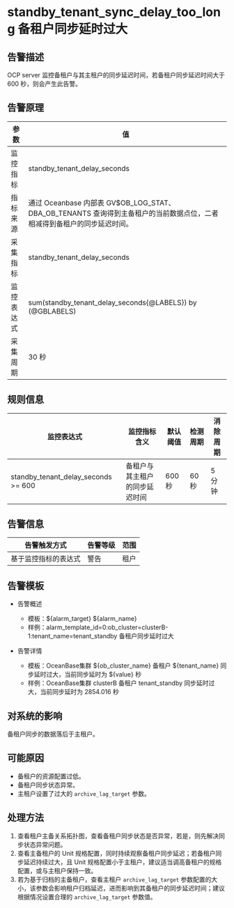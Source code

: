 # standby_tenant_sync_delay_too_long 备租户同步延时过大

## 告警描述

OCP server 监控备租户与其主租户的同步延迟时间，若备租户同步延迟时间大于 600 秒，则会产生此告警。

## 告警原理

| 参数 | 值 |
| --- | --- |
| 监控指标 | standby_tenant_delay_seconds |
| 指标来源 | 通过 Oceanbase 内部表 GV$OB_LOG_STAT、DBA_OB_TENANTS 查询得到主备租户的当前数据点位，二者相减得到备租户的同步延迟时间。 |
| 采集指标 | standby_tenant_delay_seconds |
| 监控表达式 | sum(standby_tenant_delay_seconds{@LABELS}) by (@GBLABELS) |
| 采集周期 | 30 秒 |

## 规则信息

| 监控表达式 | 监控指标含义 | 默认阈值 | 检测周期 | 消除周期 |
| --- | --- | --- | --- | --- |
| standby_tenant_delay_seconds >= 600 | 备租户与其主租户的同步延迟时间 | 600 秒 | 60 秒 | 5 分钟 |

## 告警信息

| 告警触发方式 | 告警等级 | 范围 |
| --- | --- | --- |
| 基于监控指标的表达式 | 警告 | 租户 |

## 告警模板

* 告警概述

  * 模板：${alarm_target} ${alarm_name}
  * 样例：alarm_template_id=0:ob_cluster=clusterB-1:tenant_name=tenant_standby 备租户同步延时过大

* 告警详情

  * 模板：OceanBase集群 ${ob_cluster_name} 备租户 ${tenant_name} 同步延时过大，当前同步延时为 ${value} 秒
  * 样例：OceanBase集群 clusterB 备租户 tenant_standby 同步延时过大，当前同步延时为 2854.016 秒

## 对系统的影响

备租户同步的数据落后于主租户。

## 可能原因

* 备租户的资源配置过低。
* 备租户同步状态异常。
* 主租户设置了过大的 `archive_lag_target` 参数。

## 处理方法

1. 查看租户主备关系拓扑图，查看备租户同步状态是否异常，若是，则先解决同步状态异常问题。
2. 查看主备租户的 Unit 规格配置，同时持续观察备租户同步延迟；若备租户同步延迟持续过大，且 Unit 规格配置小于主租户，建议适当调高备租户的规格配置，或与主租户保持一致。
3. 若为基于归档的主备租户，查看主租户 `archive_lag_target` 参数配置的大小，该参数会影响租户归档延迟，进而影响到其备租户的同步延迟时间；建议根据情况设置合理的 `archive_lag_target` 参数值。
